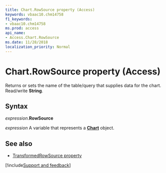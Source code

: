 ```yaml
---
title: Chart.RowSource property (Access)
keywords: vbaac10.chm14758
f1_keywords:
- vbaac10.chm14758
ms.prod: access
api_name:
- Access.Chart.RowSource
ms.date: 11/28/2018
localization_priority: Normal
---
```



# Chart.RowSource property (Access)

Returns or sets the name of the table/query that supplies data for the chart. Read/write **String**.


## Syntax

_expression_.**RowSource**

_expression_ A variable that represents a **[Chart](Access.Chart.md)** object.


## See also

- [TransformedRowSource property](Access.Chart.TransformedRowSource.md)

[!include[Support and feedback](~/includes/feedback-boilerplate.md)]
